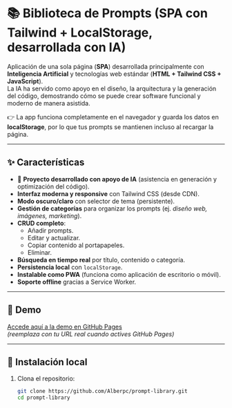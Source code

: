 # 📚 Biblioteca de Prompts (SPA con Tailwind + LocalStorage, desarrollada con IA)

Aplicación de una sola página (**SPA**) desarrollada principalmente con **Inteligencia Artificial** y tecnologías web estándar (**HTML + Tailwind CSS + JavaScript**).  
La IA ha servido como apoyo en el diseño, la arquitectura y la generación del código, demostrando cómo se puede crear software funcional y moderno de manera asistida.

👉 La app funciona completamente en el navegador y guarda los datos en **localStorage**, por lo que tus prompts se mantienen incluso al recargar la página.

---

## ✨ Características

- 🤖 **Proyecto desarrollado con apoyo de IA** (asistencia en generación y optimización del código).
- **Interfaz moderna y responsive** con Tailwind CSS (desde CDN).
- **Modo oscuro/claro** con selector de tema (persistente).
- **Gestión de categorías** para organizar los prompts (ej. *diseño web, imágenes, marketing*).
- **CRUD completo**:
  - Añadir prompts.
  - Editar y actualizar.
  - Copiar contenido al portapapeles.
  - Eliminar.
- **Búsqueda en tiempo real** por título, contenido o categoría.
- **Persistencia local** con `localStorage`.
- **Instalable como PWA** (funciona como aplicación de escritorio o móvil).
- **Soporte offline** gracias a Service Worker.

---

## 🚀 Demo

[Accede aquí a la demo en GitHub Pages]((https://alberpc.github.io/prompt-library/))  
*(reemplaza con tu URL real cuando actives GitHub Pages)*

---

## 📂 Instalación local

1. Clona el repositorio:
   ```bash
   git clone https://github.com/Alberpc/prompt-library.git
   cd prompt-library
